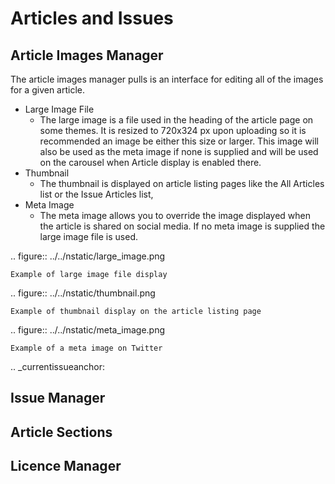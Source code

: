 Articles and Issues
===================

Article Images Manager
----------------------
The article images manager pulls is an interface for editing all of the images for a given article.

- Large Image File
    - The large image is a file used in the heading of the article page on some themes. It is resized to 720x324 px upon uploading so it is recommended an image be either this size or larger. This image will also be used as the meta image if none is supplied and will be used on the carousel when Article display is enabled there.
- Thumbnail
    - The thumbnail is displayed on article listing pages like the All Articles list or the Issue Articles list,
- Meta Image
    - The meta image allows you to override the image displayed when the article is shared on social media. If no meta image is supplied the large image file is used.

.. figure:: ../../nstatic/large_image.png

    Example of large image file display
    
.. figure:: ../../nstatic/thumbnail.png

    Example of thumbnail display on the article listing page

.. figure:: ../../nstatic/meta_image.png

    Example of a meta image on Twitter

.. _currentissueanchor:

Issue Manager
-------------

Article Sections
----------------


Licence Manager
---------------
